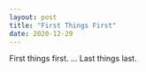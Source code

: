 ```yaml
---
layout: post
title: "First Things First"
date: 2020-12-29
---
```

First things first.
...
Last things last.
